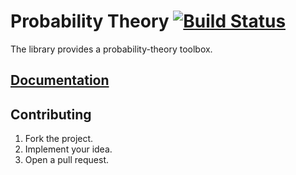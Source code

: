 # Probability Theory [![Build Status][status-svg]][status-url]

The library provides a probability-theory toolbox.

## [Documentation][docs]

## Contributing

1. Fork the project.
2. Implement your idea.
3. Open a pull request.

[status-svg]: https://travis-ci.org/stainless-steel/probability.svg?branch=master
[status-url]: https://travis-ci.org/stainless-steel/probability
[docs]: https://stainless-steel.github.io/probability

